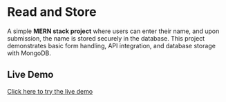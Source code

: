 <h1>Read and Store</h1>

<p>
  A simple <strong>MERN stack project</strong> where users can enter their name, and upon submission,  
  the name is stored securely in the database. This project demonstrates basic form handling,  
  API integration, and database storage with MongoDB.
</p>

<h2>Live Demo</h2>
<p>
  <a href="https://read-and-store.vercel.app" target="_blank">Click here to try the live demo</a>
</p>
